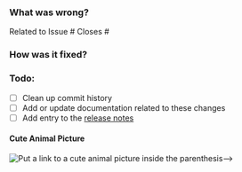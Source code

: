 ### What was wrong?

Related to Issue #
Closes #

### How was it fixed?

### Todo:

- [ ] Clean up commit history
- [ ] Add or update documentation related to these changes
- [ ] Add entry to the [release notes](https://github.com/ethereum/eth-typing/blob/main/newsfragments/README.md)

#### Cute Animal Picture

![Put a link to a cute animal picture inside the parenthesis-->](<>)
